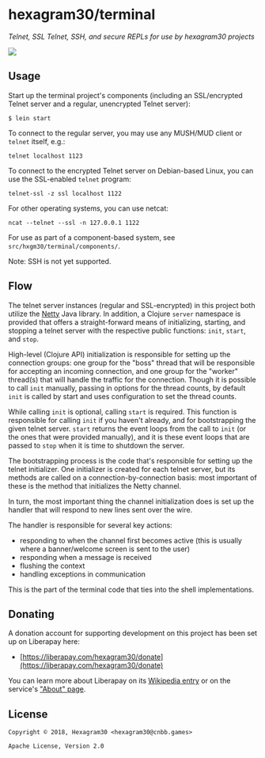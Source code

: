 # hexagram30/terminal

*Telnet, SSL Telnet, SSH, and secure REPLs for use by hexagram30 projects*

[![][logo]][logo-large]


## Usage

Start up the terminal project's components (including an SSL/encrypted Telnet
server and a regular, unencrypted Telnet server):
```
$ lein start
```


To connect to the regular server, you may use any MUSH/MUD client or `telnet`
itself, e.g.:

```
telnet localhost 1123
```

To connect to the encrypted Telnet server on Debian-based Linux, you can use
the SSL-enabled `telnet` program:

```
telnet-ssl -z ssl localhost 1122
```

For other operating systems, you can use netcat:

```
ncat --telnet --ssl -n 127.0.0.1 1122
```

For use as part of a component-based system, see `src/hxgm30/terminal/components/`.

Note: SSH is not yet supported.


## Flow

The telnet server instances (regular and SSL-encrypted) in this project both
utilize the [Netty][netty] Java library. In addition, a Clojure `server`
namespace is provided that offers a straight-forward means of initializing,
starting, and stopping a telnet server with the respective public functions:
`init`, `start`, and `stop`.

High-level (Clojure API) initialization is responsible for setting up the
connection groups: one group for the "boss" thread that will be responsible for
accepting an incoming connection, and one group for the "worker" thread(s) that
will handle the traffic for the connection. Though it is possible to call `init`
manually, passing in options for the thread counts, by default `init` is called
by start and uses configuration to set the thread counts.

While calling `init` is optional, calling `start` is required. This function is
responsible for calling `init` if you haven't already, and for bootstrapping the
given telnet server. `start` returns the event loops from the call to `init`
(or the ones that were provided manually), and it is these event loops that are
passed to `stop` when it is time to shutdown the server.

The bootstrapping process is the code that's responsible for setting up the
telnet initializer. One initializer is created for each telnet server, but its
methods are called on a connection-by-connection basis: most important of these
is the method that initializes the Netty channel.

In turn, the most important thing the channel initialization does is set up
the handler that will respond to new lines sent over the wire.

The handler is responsible for several key actions:
* responding to when the channel first becomes active (this is usually where a
  banner/welcome screen is sent to the user)
* responding when a message is received
* flushing the context
* handling exceptions in communication

This is the part of the terminal code that ties into the shell implementations.


## Donating

A donation account for supporting development on this project has been set up
on Liberapay here:

* [https://liberapay.com/hexagram30/donate](https://liberapay.com/hexagram30/donate)

You can learn more about Liberapay on its [Wikipedia entry][libera-wiki] or on the
service's ["About" page][libera-about].

[libera-wiki]: https://en.wikipedia.org/wiki/Liberapay
[libera-about]: https://liberapay.com/about/


## License

```
Copyright © 2018, Hexagram30 <hexagram30@cnbb.games>

Apache License, Version 2.0
```


<!-- Named page links below: /-->

[logo]: https://raw.githubusercontent.com/hexagram30/resources/master/branding/logo/h30-logo-2-long-with-text-x695.png
[logo-large]: https://raw.githubusercontent.com/hexagram30/resources/master/branding/logo/h30-logo-2-long-with-text-x3440.png
[comp-term]: https://github.com/hexagram30/hexagramMUSH/blob/master/src/hexagram30/mush/components/terminal.clj
[netty]: https://netty.io
